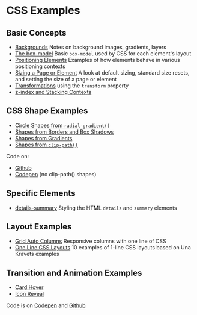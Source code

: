 # CSS Examples

## Basic Concepts

- [Backgrounds](./backgrounds/) Notes on background images, gradients, layers
- [The box-model](https://janegca.github.io/examples/css/box-model/box-model.html)
  Basic `box-model` used by CSS for each element's layout
- [Positioning Elements](https://janegca.github.io/examples/css/positioning/)
  Examples of how elements behave in various positioning contexts
- [Sizing a Page or Element](https://janegca.github.io/examples/css/sizing) A
  look at default sizing, standard size resets, and setting the size of a page
  or element
- [Transformations](https://janegca.github.io/examples/css/transformations/)
  using the `transform` property
- [z-index and Stacking Contexts](https://janegca.github.io/examples/css/z-index/)

## CSS Shape Examples

- [Circle Shapes from `radial-gradient()`](https://janegca.github.io/examples/css/shapes/circles.html)
- [Shapes from Borders and Box Shadows](https://janegca.github.io/examples/css/shapes/index.html)
- [Shapes from Gradients](https://janegca.github.io/examples/css/shapes/gradient-shapes.html)
- [Shapes from `clip-path()`](https://janegca.github.io/examples/css/shapes/clip-path-shapes.html)

Code on:

- [Github](https://github.com/janegca/examples/tree/main/css/shapes)
- [Codepen](https://codepen.io/collection/XKjdNk) (no clip-path() shapes)

## Specific Elements

- [details-summary](https://janegca.github.io/examples/css/details-summary/details-summary.html)
  Styling the HTML `details` and `summary` elements

## Layout Examples

- [Grid Auto Columns](https://janegca.github.io/examples/css/grid-auto-cols/grid-auto-cols.html)
  Responsive columns with one line of CSS
- [One Line CSS Layouts](https://janegca.github.io/examples/css/1-line-layouts/1-line-layouts.html)
  10 examples of 1-line CSS layouts based on Una Kravets examples

## Transition and Animation Examples

- [Card Hover](https://janegca.github.io/examples/css/animations/card-hover/index.html)
- [Icon Reveal](https://janegca.github.io/examples/css/animations/icon-reveal/index.html)

Code is on [Codepen](https://codepen.io/collection/AxvEov) and
[Github](https://github.com/janegca/examples/tree/main/css/animations)
